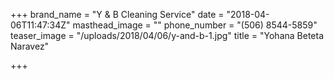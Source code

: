 +++
brand_name = "Y & B Cleaning Service"
date = "2018-04-06T11:47:34Z"
masthead_image = ""
phone_number = "(506) 8544-5859"
teaser_image = "/uploads/2018/04/06/y-and-b-1.jpg"
title = "Yohana Beteta Naravez"

+++
